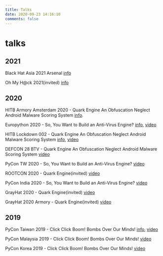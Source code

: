 ```yaml
---
title: Talks
date: 2020-09-23 14:16:10
comments: false
---
```


# talks


## 2021

Black Hat Asia 2021 Arsenal [info](https://www.blackhat.com/asia-21/arsenal/schedule/index.html#quark-engine-storyteller-of-android-malware-22458)

Oh My H@ck 2021(invited) [info](https://omhconf.pl/omh-international/lecture#id=65471)

## 2020

HITB Armory Amsterdam 2020 - Quark Engine An Obfuscation Neglect Android Malware Scoring System [info](https://conference.hitb.org/hitbsecconf2020ams/hitb-armory/).

Europython 2020 - So, You Want to Build an Anti-Virus Engine? [info](https://ep2020.europython.eu/talks/BDppVua-so-you-want-to-build-an-anti-virus-engine/), [video](https://www.youtube.com/watch?v=OWeAumHkv7A&ab_channel=EuroPythonConference)

HITB Lockdown 002 - Quark Engine An Obfuscation Neglect Android Malware Scoring System [info](https://conference.hitb.org/hitb-lockdown002/sessions/quark-engine-an-obfuscation-neglect-android-malware-scoring-system/), [video](https://www.youtube.com/watch?v=-XMTow9boyA&ab_channel=HackInTheBoxSecurityConference)

DEFCON 28 BTV - Quark Engine An Obfuscation Neglect Android Malware Scoring System [video](https://www.youtube.com/watch?v=XK-yqHPnsvc&ab_channel=DEFCONConference)

PyCon TW 2020 - So, You Want to Build an Anti-Virus Engine? [video](https://www.youtube.com/watch?v=xvfWAvinUzc&ab_channel=PyConTaiwan)

ROOTCON 2020 - Quark Engine(invited) [video](https://www.youtube.com/watch?v=SOH4eqrv9_g&ab_channel=ROOTCONHackingConference)

PyCon India 2020 - So, You Want to Build an Anti-Virus Engine? [video](https://www.youtube.com/watch?v=v1OccNNfh3Q&ab_channel=PythonIndiaPythonIndia)

GrayHat 2020 - Quark Engine(invited) [video](https://grayhat.co/armory/quark-engine/)

GrayHat 2020 Armory - Quark Engine(invited) [video](https://www.youtube.com/watch?v=dSA7GSYvc0o&feature=emb_title&ab_channel=Grayhat)


## 2019

PyCon Taiwan 2019 - Click Click Boom! Bombs Over Our Minds! [info](https://tw.pycon.org/2019/en-us/events/talk/864922598880837873/), [video](https://www.youtube.com/watch?v=D_WHNa4VO0I&ab_channel=PyConTaiwan)

PyCon Malaysia 2019 - Click Click Boom! Bombs Over Our Minds! [video](https://www.youtube.com/watch?v=hDtBRnfe85A&ab_channel=KunYuChen)

PyCon Korea 2019 - Click Click Boom! Bombs Over Our Minds! [video](https://www.youtube.com/watch?v=-S4JVQt6GX4&ab_channel=PyConKorea)
